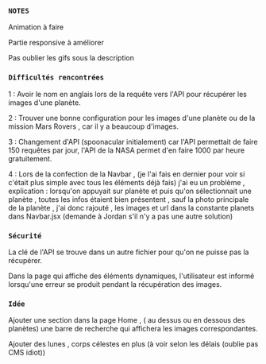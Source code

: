 ### `NOTES`

Animation à faire 

Partie responsive à améliorer

Pas oublier les gifs sous la description

### `Difficultés rencontrées`

1 : Avoir le nom en anglais lors de la requête vers l'API pour récupérer les images d'une planète.

2 : Trouver une bonne configuration pour les images d'une planète ou de la mission Mars Rovers , car il y a beaucoup d'images.

3 : Changement d'API (spoonacular initialement) car l'API permettait de faire 150 requêtes par jour, l'API de la NASA permet d'en faire 1000 par heure gratuitement.

4 : Lors de la confection de la Navbar , (je l'ai fais en dernier pour voir si c'était plus simple avec tous les éléments déjà fais) j'ai eu un problème , explication : lorsqu'on appuyait sur planète et puis qu'on sélectionnait une planète , toutes les infos étaient bien présentent , sauf la photo principale de la planète , j'ai donc rajouté , les images et url dans la constante planets dans Navbar.jsx (demande à Jordan s'il n'y a pas une autre solution)

### `Sécurité`

La clé de l'API se trouve dans un autre fichier pour qu'on ne puisse pas la récupérer.

Dans la page qui affiche des éléments dynamiques, l'utilisateur est informé lorsqu'une erreur se produit pendant la récupération des images.

### `Idée`

Ajouter une section dans la page Home , ( au dessus ou en dessous des planètes) une barre de recherche qui affichera les images correspondantes.

Ajouter des lunes , corps célestes en plus (à voir selon les délais (oublie pas CMS idiot))